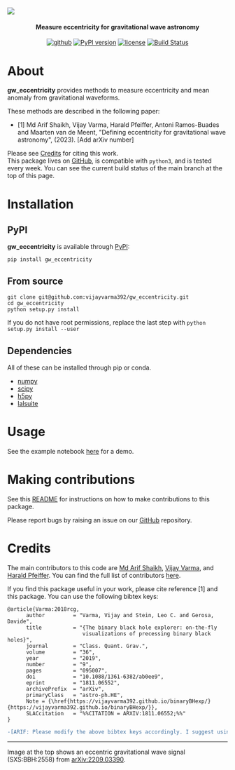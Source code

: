 <h1> <a href="https://github.com/vijayvarma392/gw_eccentricity"> <img src="https://github.com/vijayvarma392/gw_eccentricity/blob/fig_for_readme/data/hreal.png"></a></h1>

<h4 align="center"> Measure eccentricity for gravitational wave astronomy </h4>

<div align="center">

[![github](https://img.shields.io/badge/GitHub-gw_eccentricity-blue.svg)](https://github.com/vijayvarma392/gw_eccentricity)
[![PyPI version](https://badge.fury.io/py/gw_eccentricity.svg)](https://pypi.org/project/gw_eccentricity)
[![license](https://img.shields.io/badge/license-MIT-blue.svg)](https://github.com/vijayvarma392/gw_eccentricity/blob/main/LICENSE)
[![Build Status](https://github.com/vijayvarma392/gw_eccentricity/actions/workflows/test.yml/badge.svg)](https://github.com/vijayvarma392/gw_eccentricity/actions/workflows/test.yml)

</div>

# About
**gw_eccentricity** provides methods to measure eccentricity and mean anomaly
from gravitational waveforms.

These methods are described in the following paper: <br/>
- [1] Md Arif Shaikh, Vijay Varma, Harald Pfeiffer, Antoni Ramos-Buades and Maarten van de Meent,
"Defining eccentricity for gravitational wave astronomy", (2023). [Add arXiv number]

Please see [Credits](https://github.com/vijayvarma392/gw_eccentricity#credits) for citing this work.   
This package lives on [GitHub](https://github.com/vijayvarma392/gw_eccentricity), is compatible with
`python3`, and is tested every week. You can see the current build status of
the main branch at the top of this page.


# Installation

## PyPI
**gw_eccentricity** is available through [PyPI](https://pypi.org/project/gw_eccentricity/):

```shell
pip install gw_eccentricity
```

## From source

```shell
git clone git@github.com:vijayvarma392/gw_eccentricity.git
cd gw_eccentricity
python setup.py install
```

If you do not have root permissions, replace the last step with
`python setup.py install --user`

## Dependencies

All of these can be installed through pip or conda.
* [numpy](https://docs.scipy.org/doc/numpy/user/install.html)
* [scipy](https://www.scipy.org/install.html)
* [h5py](http://docs.h5py.org/en/latest/build.html)
* [lalsuite](https://pypi.org/project/lalsuite)


# Usage
See the example notebook [here](https://github.com/vijayvarma392/gw_eccentricity/blob/main/examples/gw_eccentricity_demo.ipynb) for a demo.

# Making contributions
See this
[README](https://github.com/vijayvarma392/gw_eccentricity/blob/main/README_developers.md)
for instructions on how to make contributions to this package.

Please report bugs by raising an issue on our
[GitHub](https://github.com/vijayvarma392/gw_eccentricity) repository.

# Credits
The main contributors to this code are [Md Arif Shaikh](https://md-arif-shaikh.github.io/), [Vijay
Varma](https://vijayvarma.com), and [Harald Pfeiffer](https://www.aei.mpg.de/person/54205/2784). You can find the full list of contributors
[here](https://github.com/vijayvarma392/gw_eccentricity/graphs/contributors).

If you find this package useful in your work, please cite reference [1] and
this package. You can use the following bibtex keys:
```
@article{Varma:2018rcg,
      author         = "Varma, Vijay and Stein, Leo C. and Gerosa, Davide",
      title          = "{The binary black hole explorer: on-the-fly
                        visualizations of precessing binary black holes}",
      journal        = "Class. Quant. Grav.",
      volume         = "36",
      year           = "2019",
      number         = "9",
      pages          = "095007",
      doi            = "10.1088/1361-6382/ab0ee9",
      eprint         = "1811.06552",
      archivePrefix  = "arXiv",
      primaryClass   = "astro-ph.HE",
      Note = {\href{https://vijayvarma392.github.io/binaryBHexp/}{https://vijayvarma392.github.io/binaryBHexp/}},
      SLACcitation   = "%%CITATION = ARXIV:1811.06552;%%"
}
```
```diff
-[ARIF: Please modify the above bibtex keys accordingly. I suggest using pypi link insatead of github like in the above example. For the key itself, use the one from inspire once the paper is ready. The difference is we also link the package through the NOTE option]
```

---
Image at the top shows an eccentric gravitational wave signal (SXS:BBH:2558) from [arXiv:2209.03390](https://arxiv.org/abs/2209.03390).
